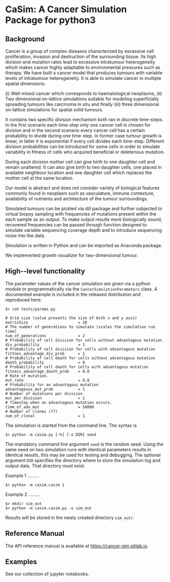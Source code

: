 CaSim: A Cancer Simulation Package for python3
==============================================

Background
----------
Cancer is a group of complex diseases characterized by excessive cell proliferation, invasion and destruction of the surrounding tissue.
Its high division and mutation rates lead to excessive intratumour heterogeneity which makes cancer highly adaptable to environmental pressures such as therapy.
We have built a cancer model that produces tumours with variable levels of intratumour heterogeneity.
It is able to simulate cancer in multiple spatial dimensions:

(i) Well-mixed cancer which corresponds to haematological neoplasms,
(ii) Two dimensional on-lattice simulations suitable for modeling superficially spreading tumours like carcinoma in situ and finally
(iii) three dimensional on-lattice simulations for spatial solid tumours.

It contains two specific division mechanism both ran in discrete time-steps. In the first scenario each time-step only one cancer cell is chosen for division and in the second scenario every cancer cell has a certain probability to divide during one time-step.
In former case tumour growth is linear, in latter it is exponential if every cell divides each time-step.
Different division probabilities can be introduced for some cells in order to simulate variability in fitness of cells who acquired beneficial or deleterious mutation.

During each division mother cell can give birth to one daughter cell and remain unaltered.
It can also give birth to two daughter cells, one placed in available neighbour location and one daughter cell which replaces the mother cell at the same location.


Our model is abstract and does not consider variety of biological features commonly found in neoplasm such as vasculature, immune contexture, availability of nutrients and architecture of the tumour surroundings.


Simulated tumours can be pickled via dill package and further subjected to virtual biopsy sampling with frequencies of mutations present within the each sample as an output.
To make output results more biologically sound, recovered frequencies can be passed through function designed to simulate variable sequencing coverage depth and to introduce sequencing noise into the data.

Simulation is written in Python and can be imported as Anaconda package.

We implemented growth visualizer for two-dimensional tumour.

High--level functionality
-------------------------
The parameter values of the cancer simulation are given via a python module or
programmatically via the ```CancerSimulationParameters``` class. A documented
example is included in the released distribution and reproduced here:

    $> cat tests/params.py

    # Grid size (value presents the size of both x and y axis)
    matrixSize                      = 10
    # The number of generations to simulate (scales the simulation run time)
    num_of_generations              = 2
    # Probability of cell division for cells without advantagous mutation
    div_probability                 = 1
    # Probability of cell division for cells with advantagous mutation
    fittnes_advantage_div_prob      = 1
    # Probability of cell death for cells without advantagous mutation
    death_probability               = 0
    # Probability of cell death for cells with advantagous mutation
    fitness_advantage_death_prob    = 0.0
    # Rate of mutation.
    mut_rate                        = 0.8
    # Probability for an advantagous mutation
    advantageous_mut_prob           = 1
    # Number of mutations per division
    mut_per_division                = 1
    # Timestep when an advantagous mutation occurs.
    time_of_adv_mut                 = 50000
    # Number of clones (??)
    num_of_clonal                   = 1

The simulation is started from the command line. The syntax is

    $> python -m casim.py [-h] [-o DIR] seed

 The mandatory command line argument ```seed``` is the
random seed. Using the same seed on two simulation runs with identical
parameters results in identical results, this may be used for testing and
debugging. The optional argument ```DIR``` specifies the directory where to
store the simulation log and output data. That directory must exist.

Example 1
.........

    $> python -m casim.casim 1

Example 2
.........

    $> mkdir sim_out
    $> python -m casim.casim.py -o sim_out

Results will be stored in the newly created directory ```sim_out/```.

Reference Manual
----------------
The API reference manual is available at https://cancer-sim.gitlab.io.

Examples
--------
See our collection of jupyter notebooks.



